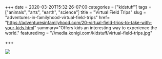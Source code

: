 +++
date = 2020-03-20T15:32:26-07:00
categories = ["kidstuff"]
tags = ["animals", "arts", "earth", "science"]
title = "Virtual Field Trips"
slug = "adventures-in-familyhood-virtual-field-trips"
href= "https://adventuresinfamilyhood.com/20-virtual-field-trips-to-take-with-your-kids.html"
summary="Offers kids an interesting way to experience the world."
featuredimg = "//media.konigi.com/kidstuff/virtual-field-trips.jpg"

+++

<img src="//media.konigi.com/kidstuff/virtual-field-trips.jpg" />
